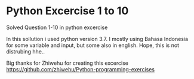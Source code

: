 # Python Excercise 1 to 10
Solved Question 1-10 in python excercise

In this sollution i used python version 3.7. 
I mostly using Bahasa Indonesia for some variable and input, but some also in english.
Hope, this is not distrubing hhe..

Big thanks for Zhiwehu for creating this excercise
https://github.com/zhiwehu/Python-programming-exercises
